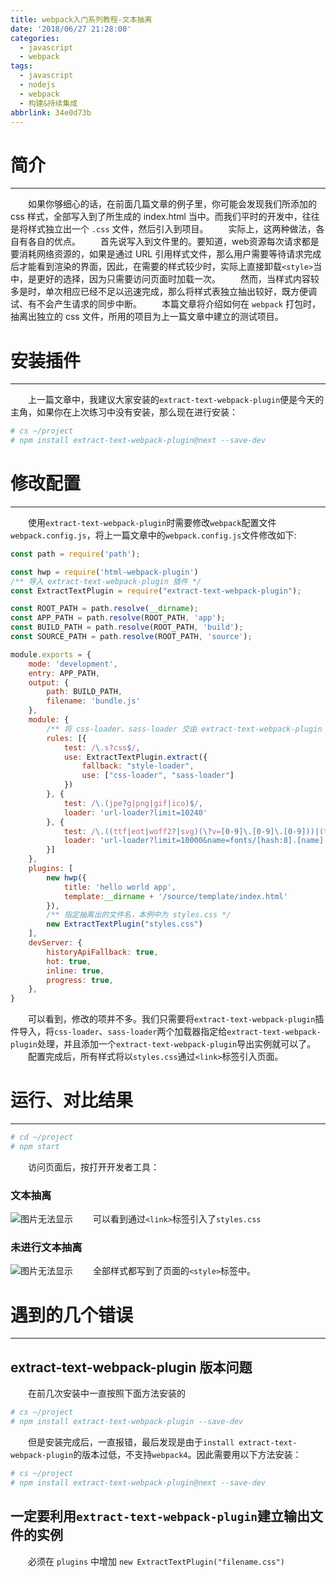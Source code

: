 ```yaml
---
title: webpack入门系列教程-文本抽离
date: '2018/06/27 21:28:00'
categories:
  - javascript
  - webpack
tags:
  - javascript
  - nodejs
  - webpack
  - 构建&持续集成
abbrlink: 34e0d73b
---
```

# 简介
------
&emsp;&emsp;如果你够细心的话，在前面几篇文章的例子里，你可能会发现我们所添加的 css 样式，全部写入到了所生成的 index.html 当中。而我们平时的开发中，往往是将样式独立出一个 `.css` 文件，然后引入到项目。
&emsp;&emsp;实际上，这两种做法，各自有各自的优点。
&emsp;&emsp;首先说写入到文件里的。要知道，web资源每次请求都是要消耗网络资源的，如果是通过 URL 引用样式文件，那么用户需要等待请求完成后才能看到渲染的界面，因此，在需要的样式较少时，实际上直接卸载`<style>`当中，是更好的选择，因为只需要访问页面时加载一次。
&emsp;&emsp;然而，当样式内容较多是时，单次相应已经不足以迅速完成，那么将样式表独立抽出较好，既方便调试、有不会产生请求的同步中断。
&emsp;&emsp;本篇文章将介绍如何在 `webpack` 打包时，抽离出独立的 css 文件，所用的项目为上一篇文章中建立的测试项目。

<!-- more -->

# 安装插件
------
&emsp;&emsp;上一篇文章中，我建议大家安装的`extract-text-webpack-plugin`便是今天的主角，如果你在上次练习中没有安装，那么现在进行安装：
```bash
# cs ~/project
# npm install extract-text-webpack-plugin@next --save-dev
```
# 修改配置
------
&emsp;&emsp;使用`extract-text-webpack-plugin`时需要修改`webpack`配置文件`webpack.config.js`，将上一篇文章中的`webpack.config.js`文件修改如下:
```javascript
const path = require('path');

const hwp = require('html-webpack-plugin')
/** 导入 extract-text-webpack-plugin 插件 */
const ExtractTextPlugin = require("extract-text-webpack-plugin");

const ROOT_PATH = path.resolve(__dirname);
const APP_PATH = path.resolve(ROOT_PATH, 'app');
const BUILD_PATH = path.resolve(ROOT_PATH, 'build');
const SOURCE_PATH = path.resolve(ROOT_PATH, 'source');

module.exports = {
    mode: 'development',
    entry: APP_PATH,
    output: {
        path: BUILD_PATH,
        filename: 'bundle.js'
    },
    module: {
        /** 将 css-loader、sass-loader 交由 extract-text-webpack-plugin 处理 */
        rules: [{
            test: /\.s?css$/,
            use: ExtractTextPlugin.extract({
                fallback: "style-loader",
                use: ["css-loader", "sass-loader"]
            })
        }, {
            test: /\.(jpe?g|png|gif|ico)$/,
            loader: 'url-loader?limit=10240'
        }, {
            test: /\.((ttf|eot|woff2?|svg)(\?v=[0-9]\.[0-9]\.[0-9]))|(ttf|eot|woff2?|svg)$/,
            loader: 'url-loader?limit=10000&name=fonts/[hash:8].[name].[ext]'
        }]
    },
    plugins: [
        new hwp({
            title: 'hello world app',
            template:__dirname + '/source/template/index.html'
        }),
        /** 指定抽离出的文件名，本例中为 styles.css */
        new ExtractTextPlugin("styles.css")
    ],
    devServer: {
        historyApiFallback: true,
        hot: true,
        inline: true,
        progress: true,
    },
}
```
&emsp;&emsp;可以看到，修改的项并不多。我们只需要将`extract-text-webpack-plugin`插件导入，将`css-loader`、`sass-loader`两个加载器指定给`extract-text-webpack-plugin`处理，并且添加一个`extract-text-webpack-plugin`导出实例就可以了。
&emsp;&emsp;配置完成后，所有样式将以`styles.css`通过`<link>`标签引入页面。

# 运行、对比结果
------
```bash
# cd ~/project
# npm start
```
&emsp;&emsp;访问页面后，按<F12>打开开发者工具：
### 文本抽离
![图片无法显示](/images/webpack入门系列教程-文本抽离/1.png)
&emsp;&emsp;可以看到通过`<link>`标签引入了`styles.css`
### 未进行文本抽离
![图片无法显示](/images/webpack入门系列教程-文本抽离/2.png)
&emsp;&emsp;全部样式都写到了页面的`<style>`标签中。


# 遇到的几个错误
------
## extract-text-webpack-plugin 版本问题
&emsp;&emsp;在前几次安装中一直按照下面方法安装的
```bash
# cs ~/project
# npm install extract-text-webpack-plugin --save-dev
```
&emsp;&emsp;但是安装完成后，一直报错，最后发现是由于`install extract-text-webpack-plugin`的版本过低，不支持`webpack4`。因此需要用以下方法安装：
```bash
# cs ~/project
# npm install extract-text-webpack-plugin@next --save-dev
```

## 一定要利用`extract-text-webpack-plugin`建立输出文件的实例
&emsp;&emsp;必须在 `plugins` 中增加 `new ExtractTextPlugin("filename.css")`

